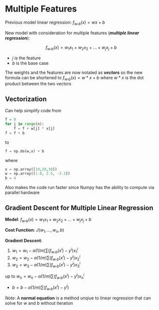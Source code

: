 # Multiple Features

Previous model linear regression: $f_w,_b(x) = wx + b$

New model with consideration for multiple features (**_multiple linear regression_**):

$$f_w,_b(x) = w_1x_1 + w_2x_2 + ... + w_jx_j + b$$

- $j$ is the feature
- $b$ is the base case

The weights and the features are now notated as **_vectors_** so the new formula can be shortened to $f_w,_b(x) = w * x + b$ where $w * x$ is the dot product between the two vectors

## Vectorization

Can help simplify code from

```python
f = 0
for j in range(n):
    f = f + w[j] * x[j]
f = f + b
```

to

```python
f = np.do(w,x) + b
```

where

```python
x = np.array([10,20,30])
w = np.array([1.0, 2.5, -3.3])
b = 4
```

Also makes the code run faster since Numpy has the ability to compute via parallel hardware

## Gradient Descent for Multiple Linear Regression

**Model**: $f_w,_b(x) = w_1x_1 + w_2x_2 + ... + w_jx_j + b$

**Cost Function**: $J(w_1, ..., w_n, b)$

**Gradient Descent**:

1. $w_1 = w_1 - \alpha (1/m)\sum (f_w,_b(x^i) - y^i)x_1^i$
2. $w_2 = w_2 - \alpha (1/m)\sum (f_w,_b(x^i) - y^i)x_2^i$
3. $w_3 = w_3 - \alpha (1/m)\sum (f_w,_b(x^i) - y^i)x_3^i$

up to $w_n = w_n - \alpha (1/m)\sum (f_w,_b(x^i) - y^i)x_n^i$

- $b = b - \alpha (1/m)\sum (f_w,_b(x^i) - y^i)$

_Note_: A **normal equation** is a method unqiue to linear regression that can solve for $w$ and $b$ without iteration
